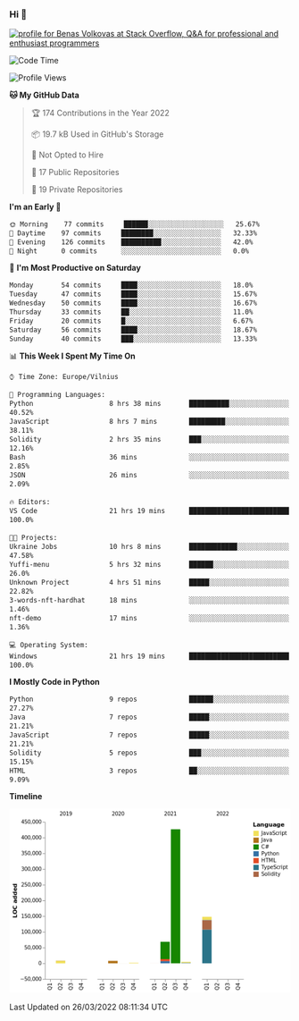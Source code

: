 ### Hi 👋
<a href="https://stackoverflow.com/users/14954249/benas-volkovas"><img src="https://stackoverflow.com/users/flair/14954249.png?theme=dark" width="208" height="58" alt="profile for Benas Volkovas at Stack Overflow, Q&amp;A for professional and enthusiast programmers" title="profile for Benas Volkovas at Stack Overflow, Q&amp;A for professional and enthusiast programmers"></a>

<!--START_SECTION:waka-->
![Code Time](http://img.shields.io/badge/Code%20Time-619%20hrs%205%20mins-blue)

![Profile Views](http://img.shields.io/badge/Profile%20Views-0-blue)

**🐱 My GitHub Data** 

> 🏆 174 Contributions in the Year 2022
 > 
> 📦 19.7 kB Used in GitHub's Storage 
 > 
> 🚫 Not Opted to Hire
 > 
> 📜 17 Public Repositories 
 > 
> 🔑 19 Private Repositories  
 > 
**I'm an Early 🐤** 

```text
🌞 Morning    77 commits     ██████░░░░░░░░░░░░░░░░░░░   25.67% 
🌆 Daytime    97 commits     ████████░░░░░░░░░░░░░░░░░   32.33% 
🌃 Evening    126 commits    ██████████░░░░░░░░░░░░░░░   42.0% 
🌙 Night      0 commits      ░░░░░░░░░░░░░░░░░░░░░░░░░   0.0%

```
📅 **I'm Most Productive on Saturday** 

```text
Monday       54 commits     ████░░░░░░░░░░░░░░░░░░░░░   18.0% 
Tuesday      47 commits     ████░░░░░░░░░░░░░░░░░░░░░   15.67% 
Wednesday    50 commits     ████░░░░░░░░░░░░░░░░░░░░░   16.67% 
Thursday     33 commits     ██░░░░░░░░░░░░░░░░░░░░░░░   11.0% 
Friday       20 commits     █░░░░░░░░░░░░░░░░░░░░░░░░   6.67% 
Saturday     56 commits     ████░░░░░░░░░░░░░░░░░░░░░   18.67% 
Sunday       40 commits     ███░░░░░░░░░░░░░░░░░░░░░░   13.33%

```


📊 **This Week I Spent My Time On** 

```text
⌚︎ Time Zone: Europe/Vilnius

💬 Programming Languages: 
Python                   8 hrs 38 mins       ██████████░░░░░░░░░░░░░░░   40.52% 
JavaScript               8 hrs 7 mins        █████████░░░░░░░░░░░░░░░░   38.11% 
Solidity                 2 hrs 35 mins       ███░░░░░░░░░░░░░░░░░░░░░░   12.16% 
Bash                     36 mins             ░░░░░░░░░░░░░░░░░░░░░░░░░   2.85% 
JSON                     26 mins             ░░░░░░░░░░░░░░░░░░░░░░░░░   2.09%

🔥 Editors: 
VS Code                  21 hrs 19 mins      █████████████████████████   100.0%

🐱‍💻 Projects: 
Ukraine Jobs             10 hrs 8 mins       ████████████░░░░░░░░░░░░░   47.58% 
Yuffi-menu               5 hrs 32 mins       ██████░░░░░░░░░░░░░░░░░░░   26.0% 
Unknown Project          4 hrs 51 mins       █████░░░░░░░░░░░░░░░░░░░░   22.82% 
3-words-nft-hardhat      18 mins             ░░░░░░░░░░░░░░░░░░░░░░░░░   1.46% 
nft-demo                 17 mins             ░░░░░░░░░░░░░░░░░░░░░░░░░   1.36%

💻 Operating System: 
Windows                  21 hrs 19 mins      █████████████████████████   100.0%

```

**I Mostly Code in Python** 

```text
Python                   9 repos             ██████░░░░░░░░░░░░░░░░░░░   27.27% 
Java                     7 repos             █████░░░░░░░░░░░░░░░░░░░░   21.21% 
JavaScript               7 repos             █████░░░░░░░░░░░░░░░░░░░░   21.21% 
Solidity                 5 repos             ███░░░░░░░░░░░░░░░░░░░░░░   15.15% 
HTML                     3 repos             ██░░░░░░░░░░░░░░░░░░░░░░░   9.09%

```


**Timeline**

![Chart not found](https://raw.githubusercontent.com/BenasVolkovas/BenasVolkovas/main/charts/bar_graph.png) 


 Last Updated on 26/03/2022 08:11:34 UTC
<!--END_SECTION:waka-->
